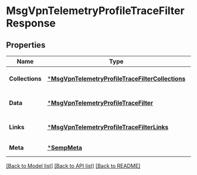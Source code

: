 # MsgVpnTelemetryProfileTraceFilterResponse

## Properties
Name | Type | Description | Notes
------------ | ------------- | ------------- | -------------
**Collections** | [***MsgVpnTelemetryProfileTraceFilterCollections**](MsgVpnTelemetryProfileTraceFilterCollections.md) |  | [optional] [default to null]
**Data** | [***MsgVpnTelemetryProfileTraceFilter**](MsgVpnTelemetryProfileTraceFilter.md) |  | [optional] [default to null]
**Links** | [***MsgVpnTelemetryProfileTraceFilterLinks**](MsgVpnTelemetryProfileTraceFilterLinks.md) |  | [optional] [default to null]
**Meta** | [***SempMeta**](SempMeta.md) |  | [default to null]

[[Back to Model list]](../README.md#documentation-for-models) [[Back to API list]](../README.md#documentation-for-api-endpoints) [[Back to README]](../README.md)


